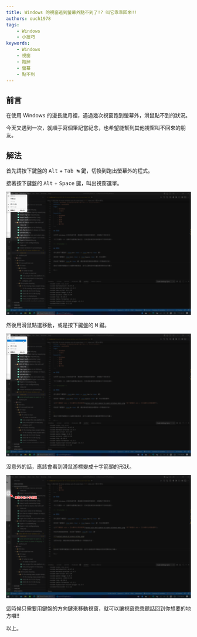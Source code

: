 ```yaml
---
title: Windows 的視窗逃到螢幕外點不到了!? 叫它乖乖回來!!
authors: ouch1978
tags: 
    - Windows
    - 小技巧
keywords: 
    - Windows
    - 視窗
    - 跑掉
    - 螢幕
    - 點不到
---
```


## 前言

在使用 Windows 的漫長歲月裡，遇過幾次視窗跑到螢幕外，滑鼠點不到的狀況。

今天又遇到一次，就順手寫個筆記當紀念，也希望能幫到其他視窗叫不回來的朋友。

<!--truncate-->

## 解法

首先請按下鍵盤的 <kbd>Alt</kbd> + <kbd>Tab ↹</kbd> 鍵，切換到跑出螢幕外的程式。

接著按下鍵盤的 <kbd>Alt</kbd> + <kbd>Space</kbd> 鍵，叫出視窗選單。

![按下鍵盤的 Alt + 空白鍵叫出視窗選單](press-alt-and-space-to-open-windows-menu.png "按下鍵盤的 Alt + 空白鍵叫出視窗選單")

然後用滑鼠點選移動，或是按下鍵盤的 <kbd>M</kbd> 鍵。

![點選移動或是按下 M 鍵](select-move-or-press-m-key.png "點選移動或是按下 M 鍵")

沒意外的話，應該會看到滑鼠游標變成十字箭頭的形狀。

![滑鼠游標變成十字箭頭的形狀](mouse-cursor-will-become-move-cursor.png "滑鼠游標變成十字箭頭的形狀")

這時候只需要用鍵盤的方向鍵來移動視窗，就可以讓視窗乖乖聽話回到你想要的地方囉!!

以上。
